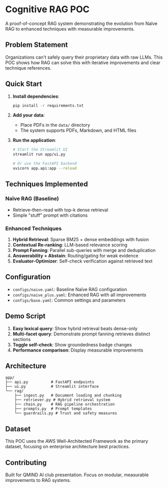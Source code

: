 # Cognitive RAG POC

A proof-of-concept RAG system demonstrating the evolution from Naïve RAG to enhanced techniques with measurable improvements.

## Problem Statement
Organizations can't safely query their proprietary data with raw LLMs. This POC shows how RAG can solve this with iterative improvements and clear technique references.

## Quick Start

1. **Install dependencies**:
   ```bash
   pip install -r requirements.txt
   ```

2. **Add your data**:
   - Place PDFs in the `data/` directory
   - The system supports PDFs, Markdown, and HTML files

3. **Run the application**:
   ```bash
   # Start the Streamlit UI
   streamlit run app/ui.py
   
   # Or use the FastAPI backend
   uvicorn app.api:app --reload
   ```

## Techniques Implemented

### Naïve RAG (Baseline)
- Retrieve-then-read with top-k dense retrieval
- Simple "stuff" prompt with citations

### Enhanced Techniques
1. **Hybrid Retrieval**: Sparse BM25 + dense embeddings with fusion
2. **Contextual Re-ranking**: LLM-based relevance scoring
3. **Prompt Fanning**: Parallel sub-queries with merge and deduplication
4. **Answerability + Abstain**: Routing/gating for weak evidence
5. **Evaluator-Optimizer**: Self-check verification against retrieved text

## Configuration

- `configs/naive.yaml`: Baseline Naïve RAG configuration
- `configs/naive_plus.yaml`: Enhanced RAG with all improvements
- `configs/base.yaml`: Common settings and parameters

## Demo Script

1. **Easy lexical query**: Show hybrid retrieval beats dense-only
2. **Multi-facet query**: Demonstrate prompt fanning retrieves distinct sections
3. **Toggle self-check**: Show groundedness badge changes
4. **Performance comparison**: Display measurable improvements

## Architecture

```
app/
├── api.py          # FastAPI endpoints
├── ui.py           # Streamlit interface
└── rag/
    ├── ingest.py   # Document loading and chunking
    ├── retriever.py # Hybrid retrieval system
    ├── chain.py    # RAG pipeline orchestration
    ├── prompts.py  # Prompt templates
    └── guardrails.py # Trust and safety measures
```

## Dataset
This POC uses the AWS Well-Architected Framework as the primary dataset, focusing on enterprise architecture best practices.

## Contributing
Built for QMIND AI club presentation. Focus on modular, measurable improvements to RAG systems.
